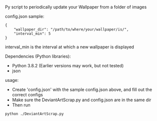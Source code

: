 Py script to periodically update your Wallpaper from a folder of images

config.json sample:
```
{
    "wallpaper_dir": "/path/to/where/your/wallpaper/is/",
    "interval_min": 5
}
```
interval_min is the interval at which a new wallpaper is displayed

Dependencies (Python libraries):
* Python 3.8.2 (Earlier versions may work, but not tested)
* json

usage:
* Create 'config.json' with the sample config.json above, and fill out the correct configs
* Make sure the DeviantArtScrap.py and config.json are in the same dir
* Then run
```
python ./DeviantArtScrap.py
```
